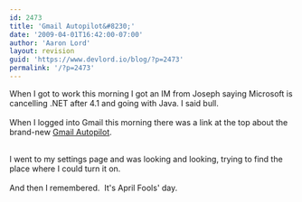 ```yaml
---
id: 2473
title: 'Gmail Autopilot&#8230;'
date: '2009-04-01T16:42:00-07:00'
author: 'Aaron Lord'
layout: revision
guid: 'https://www.devlord.io/blog/?p=2473'
permalink: '/?p=2473'
---
```


When I got to work this morning I got an IM from Joseph saying Microsoft is cancelling .NET after 4.1 and going with Java.  I said bull.<br /><br />When I logged into Gmail this morning there was a link at the top about the brand-new <a href="http://mail.google.com/mail/help/autopilot/index.html">Gmail Autopilot</a>.<div><br /></div><div>I went to my settings page and was looking and looking, trying to find the place where I could turn it on.</div><div><br /></div><div>And then I remembered.  It's April Fools' day.</div><div class="blogger-post-footer"></div>